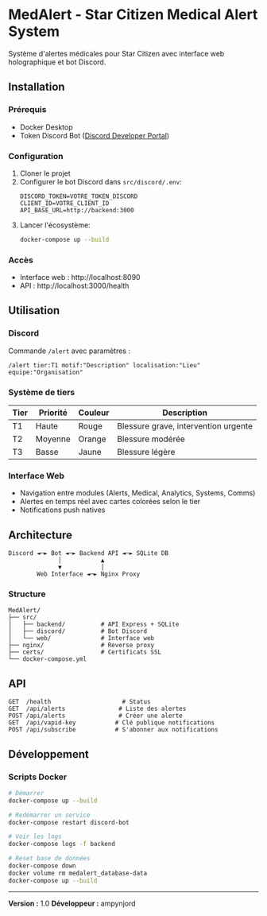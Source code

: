 # MedAlert - Star Citizen Medical Alert System

Système d'alertes médicales pour Star Citizen avec interface web holographique et bot Discord.

## Installation

### Prérequis
- Docker Desktop
- Token Discord Bot ([Discord Developer Portal](https://discord.com/developers/applications))

### Configuration
1. Cloner le projet
2. Configurer le bot Discord dans `src/discord/.env`:
   ```
   DISCORD_TOKEN=VOTRE_TOKEN_DISCORD
   CLIENT_ID=VOTRE_CLIENT_ID
   API_BASE_URL=http://backend:3000
   ```
3. Lancer l'écosystème:
   ```bash
   docker-compose up --build
   ```

### Accès
- Interface web : http://localhost:8090
- API : http://localhost:3000/health

## Utilisation

### Discord
Commande `/alert` avec paramètres :
```
/alert tier:T1 motif:"Description" localisation:"Lieu" equipe:"Organisation"
```

### Système de tiers
| Tier | Priorité | Couleur | Description |
|------|----------|---------|-------------|
| T1 | Haute | Rouge | Blessure grave, intervention urgente |
| T2 | Moyenne | Orange | Blessure modérée |
| T3 | Basse | Jaune | Blessure légère |

### Interface Web
- Navigation entre modules (Alerts, Medical, Analytics, Systems, Comms)
- Alertes en temps réel avec cartes colorées selon le tier
- Notifications push natives

## Architecture

```
Discord ◄─► Bot ◄─► Backend API ◄─► SQLite DB
              │           ▲
              ▼           │
        Web Interface ◄─► Nginx Proxy
```

### Structure
```
MedAlert/
├── src/
│   ├── backend/          # API Express + SQLite
│   ├── discord/          # Bot Discord
│   └── web/              # Interface web
├── nginx/                # Reverse proxy
├── certs/                # Certificats SSL
└── docker-compose.yml
```

## API

```http
GET  /health                    # Status
GET  /api/alerts               # Liste des alertes
POST /api/alerts               # Créer une alerte
GET  /api/vapid-key           # Clé publique notifications
POST /api/subscribe           # S'abonner aux notifications
```

## Développement

### Scripts Docker
```bash
# Démarrer
docker-compose up --build

# Redémarrer un service
docker-compose restart discord-bot

# Voir les logs
docker-compose logs -f backend

# Reset base de données
docker-compose down
docker volume rm medalert_database-data
docker-compose up --build
```

---

**Version :** 1.0
**Développeur :** ampynjord